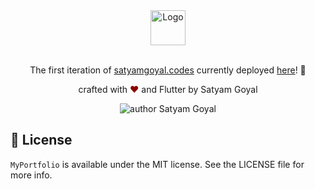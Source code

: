 <div align="center">
  <img alt="Logo" src="https://github.com/SatYu26/Portfolio-Code-Flutter/blob/master/assets/logo1.png" height="56" />
</div>

<br>

<p align="center">
The first iteration of <a href="https://satyamgoyal.codes/" target="_blank">satyamgoyal.codes</a> currently deployed <a href="https://satyamgoyal.codes/" target="_blank">here</a>! 🎉</p>

<p align="center">
crafted with <span style="color: #8b0000;">&hearts;</span> and Flutter by Satyam Goyal
</p>
<p align="center">
    <img src="https://img.shields.io/badge/author-Satyam_Goyal-blue" alt="author Satyam Goyal"/>
</p>


## 📜 License

`MyPortfolio` is available under the MIT license. See the LICENSE file for more info.